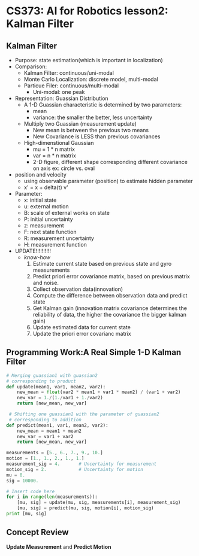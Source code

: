 # CS373: AI for Robotics lesson2: Kalman Filter

## Kalman Filter
- Purpose: state estimation(which is important in localization)
- Comparison:
    + Kalman Filter: continuous/uni-modal
    + Monte Carlo Localization: discrete model, multi-modal
    + Particue Filer: continuous/multi-modal
        - Uni-modal: one peak
- Representation: Guassian Distribution    
    + A 1-D Guassian characteristic is determined by two parameters: 
        + mean
        + variance: the smaller the better, less uncertainty
    + Multiply two Guassian (measurement update)
        * New mean is between the previous two means
        * New Covariance is LESS than previous covariances
    + High-dimenstional Gaussian
        * mu = 1 * n matrix
        * var = n * n matrix
        * 2-D figure, different shape corresponding different covariance on axis ex: circle vs. oval
- position and velocity
    + using observable parameter (position) to estimate hidden parameter
    + x' = x + delta(t) v'
- Parameter:
    + x: initial state
    + u: external motion
    + B: scale of external works on state
    + P: initial uncertainty
    + z: measurement
    + F: next state function
    + R: measurement uncertainty
    + H: measurement function
- UPDATE!!!!!!!!!!
    + *know-how*
        1. Estimate current state based on previous state and gyro measurements
        2. Predict priori error covariance matrix, based on previous matrix and noise.
        3. Collect observation data(innovation)   
        4. Compute the difference between observation data and predict state
        5. Get Kalman gain (innovation matrix covariance determines the reliability of data, the higher the covariance the bigger kalman gain)
        6. Update estimated data for current state
        7. Update the priori error covarianc matrix
        
## Programming Work:A Real Simple 1-D Kalman Filter
```python
# Merging guassian1 with guassian2
# corresponding to product
def update(mean1, var1, mean2, var2):      
    new_mean = float(var2 * mean1 + var1 * mean2) / (var1 + var2)
    new_var = 1./(1./var1 + 1./var2)
    return [new_mean, new_var]

 # Shifting one guassian1 with the parameter of guassian2
 # corresponding to addition
def predict(mean1, var1, mean2, var2):   
    new_mean = mean1 + mean2
    new_var = var1 + var2
    return [new_mean, new_var]

measurements = [5., 6., 7., 9., 10.]
motion = [1., 1., 2., 1., 1.]
measurement_sig = 4.       # Uncertainty for measurement
motion_sig = 2.            # Uncertainty for motion
mu = 0.
sig = 10000.

# Insert code here
for i in range(len(measurements)):
    [mu, sig] = update(mu, sig, measurements[i], measurement_sig)
    [mu, sig] = predict(mu, sig, motion[i], motion_sig)
print [mu, sig]

```

## Concept Review
**Update Measurement** and **Predict Motion**
